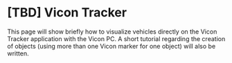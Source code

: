 # \[TBD\] Vicon Tracker

This page will show briefly how to visualize vehicles directly on the Vicon Tracker application with the Vicon PC. A short tutorial regarding the creation of objects \(using more than one Vicon marker for one object\) will also be written.

